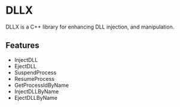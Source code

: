 # DLLX

DLLX is a C++ library for enhancing DLL injection, and manipulation.

## Features

* InjectDLL
* EjectDLL
* SuspendProcess
* ResumeProcess
* GetProcessIdByName
* InjectDLLByName
* EjectDLLByName